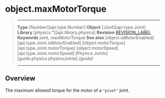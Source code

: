 # object.maxMotorTorque

> --------------------- ------------------------------------------------------------------------------------------
> __Type__              [Number][api.type.Number]
> __Object__            [Joint][api.type.Joint]
> __Library__           [physics.*][api.library.physics]
> __Revision__          [REVISION_LABEL](REVISION_URL)
> __Keywords__          joint, maxMotorTorque
> __See also__          [object.isMotorEnabled][api.type.Joint.isMotorEnabled]
>								[object.motorTorque][api.type.Joint.motorTorque]
>								[object.motorSpeed][api.type.Joint.motorSpeed]
>								[Physics Joints][guide.physics.physicsJoints] _(guide)_
> --------------------- ------------------------------------------------------------------------------------------

## Overview

The maximum allowed torque for the motor of a `"pivot"` joint.